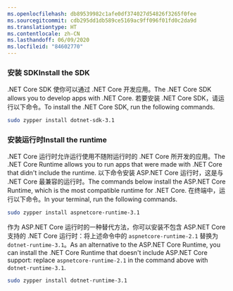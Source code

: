 ```yaml
---
ms.openlocfilehash: db89539982c1afe0df374027d54826f3265f0fee
ms.sourcegitcommit: cdb295dd1db589ce5169ac9ff096f01fd0c2da9d
ms.translationtype: HT
ms.contentlocale: zh-CN
ms.lasthandoff: 06/09/2020
ms.locfileid: "84602770"
---
```


### <a name="install-the-sdk"></a><span data-ttu-id="daf87-101">安装 SDK</span><span class="sxs-lookup"><span data-stu-id="daf87-101">Install the SDK</span></span>

<span data-ttu-id="daf87-102">.NET Core SDK 使你可以通过 .NET Core 开发应用。</span><span class="sxs-lookup"><span data-stu-id="daf87-102">The .NET Core SDK allows you to develop apps with .NET Core.</span></span> <span data-ttu-id="daf87-103">若要安装 .NET Core SDK，请运行以下命令。</span><span class="sxs-lookup"><span data-stu-id="daf87-103">To install the .NET Core SDK, run the following commands.</span></span>

```bash
sudo zypper install dotnet-sdk-3.1
```

### <a name="install-the-runtime"></a><span data-ttu-id="daf87-104">安装运行时</span><span class="sxs-lookup"><span data-stu-id="daf87-104">Install the runtime</span></span>

<span data-ttu-id="daf87-105">.NET Core 运行时允许运行使用不随附运行时的 .NET Core 所开发的应用。</span><span class="sxs-lookup"><span data-stu-id="daf87-105">The .NET Core Runtime allows you to run apps that were made with .NET Core that didn't include the runtime.</span></span> <span data-ttu-id="daf87-106">以下命令安装 ASP.NET Core 运行时，这是与 .NET Core 最兼容的运行时。</span><span class="sxs-lookup"><span data-stu-id="daf87-106">The commands below install the ASP.NET Core Runtime, which is the most compatible runtime for .NET Core.</span></span> <span data-ttu-id="daf87-107">在终端中，运行以下命令。</span><span class="sxs-lookup"><span data-stu-id="daf87-107">In your terminal, run the following commands.</span></span>

```bash
sudo zypper install aspnetcore-runtime-3.1
```

<span data-ttu-id="daf87-108">作为 ASP.NET Core 运行时的一种替代方法，你可以安装不包含 ASP.NET Core 支持的 .NET Core 运行时：将上述命令中的 `aspnetcore-runtime-2.1` 替换为 `dotnet-runtime-3.1`。</span><span class="sxs-lookup"><span data-stu-id="daf87-108">As an alternative to the ASP.NET Core Runtime, you can install the .NET Core Runtime that doesn't include ASP.NET Core support: replace `aspnetcore-runtime-2.1` in the command above with `dotnet-runtime-3.1`.</span></span>

```bash
sudo zypper install dotnet-runtime-3.1
```
